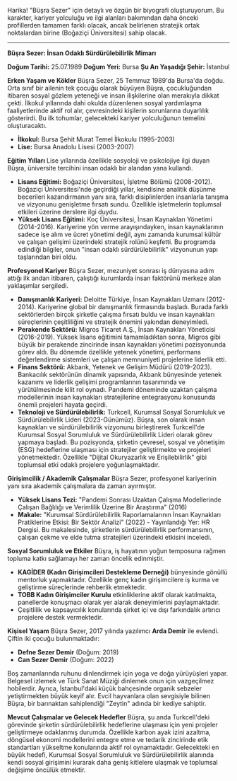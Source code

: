 Harika! "Büşra Sezer" için detaylı ve özgün bir biyografi oluşturuyorum. Bu karakter, kariyer yolculuğu ve ilgi alanları bakımından daha önceki profillerden tamamen farklı olacak, ancak belirlenen stratejik ortak noktalardan birine (Boğaziçi Üniversitesi) sahip olacak.

---

**Büşra Sezer: İnsan Odaklı Sürdürülebilirlik Mimarı**

**Doğum Tarihi:** 25.07.1989
**Doğum Yeri:** Bursa
**Şu An Yaşadığı Şehir:** İstanbul

**Erken Yaşam ve Kökler**
Büşra Sezer, 25 Temmuz 1989'da Bursa'da doğdu. Orta sınıf bir ailenin tek çocuğu olarak büyüyen Büşra, çocukluğundan itibaren sosyal gözlem yeteneği ve insan ilişkilerine olan merakıyla dikkat çekti. İlkokul yıllarında dahi okulda düzenlenen sosyal yardımlaşma faaliyetlerinde aktif rol alır, çevresindeki kişilerin sorunlarına duyarlılık gösterirdi. Bu ilk tohumlar, gelecekteki kariyer yolculuğunun temelini oluşturacaktı.

*   **İlkokul:** Bursa Şehit Murat Temel İlkokulu (1995-2003)
*   **Lise:** Bursa Anadolu Lisesi (2003-2007)

**Eğitim Yılları**
Lise yıllarında özellikle sosyoloji ve psikolojiye ilgi duyan Büşra, üniversite tercihini insan odaklı bir alandan yana kullandı.

*   **Lisans Eğitimi:** Boğaziçi Üniversitesi, İşletme Bölümü (2008-2012). Boğaziçi Üniversitesi'nde geçirdiği yıllar, kendisine analitik düşünme becerileri kazandırmanın yanı sıra, farklı disiplinlerden insanlarla tanışma ve vizyonunu genişletme fırsatı sundu. Özellikle işletmelerin toplumsal etkileri üzerine derslere ilgi duydu.
*   **Yüksek Lisans Eğitimi:** Koç Üniversitesi, İnsan Kaynakları Yönetimi (2014-2016). Kariyerine yön verme arayışındayken, insan kaynaklarının sadece işe alım ve ücret yönetimi değil, aynı zamanda kurumsal kültür ve çalışan gelişimi üzerindeki stratejik rolünü keşfetti. Bu programda edindiği bilgiler, onun "insan odaklı sürdürülebilirlik" vizyonunun yapı taşlarından biri oldu.

**Profesyonel Kariyer**
Büşra Sezer, mezuniyet sonrası iş dünyasına adım attığı ilk andan itibaren, çalıştığı kurumlarda insan faktörünü merkeze alan yaklaşımlar sergiledi.

*   **Danışmanlık Kariyeri:** Deloitte Türkiye, İnsan Kaynakları Uzmanı (2012-2014). Kariyerine global bir danışmanlık firmasında başladı. Burada farklı sektörlerden birçok şirketle çalışma fırsatı buldu ve insan kaynakları süreçlerinin çeşitliliğini ve stratejik önemini yakından deneyimledi.
*   **Perakende Sektörü:** Migros Ticaret A.Ş., İnsan Kaynakları Yöneticisi (2016-2019). Yüksek lisans eğitimini tamamladıktan sonra, Migros gibi büyük bir perakende zincirinde insan kaynakları yönetimi pozisyonunda görev aldı. Bu dönemde özellikle yetenek yönetimi, performans değerlendirme sistemleri ve çalışan memnuniyeti projelerine liderlik etti.
*   **Finans Sektörü:** Akbank, Yetenek ve Gelişim Müdürü (2019-2023). Bankacılık sektörünün dinamik yapısında, Akbank bünyesinde yetenek kazanımı ve liderlik gelişimi programlarının tasarımında ve yürütülmesinde kilit rol oynadı. Pandemi döneminde uzaktan çalışma modellerinin insan kaynakları stratejilerine entegrasyonu konusunda önemli projeleri hayata geçirdi.
*   **Teknoloji ve Sürdürülebilirlik:** Turkcell, Kurumsal Sosyal Sorumluluk ve Sürdürülebilirlik Lideri (2023-Günümüz). Büşra, son olarak insan kaynakları ve sürdürülebilirlik vizyonunu birleştirerek Turkcell'de Kurumsal Sosyal Sorumluluk ve Sürdürülebilirlik Lideri olarak görev yapmaya başladı. Bu pozisyonda, şirketin çevresel, sosyal ve yönetişim (ESG) hedeflerine ulaşması için stratejiler geliştirmekte ve projeleri yönetmektedir. Özellikle "Dijital Okuryazarlık ve Erişilebilirlik" gibi toplumsal etki odaklı projelere yoğunlaşmaktadır.

**Girişimcilik / Akademik Çalışmalar**
Büşra Sezer, profesyonel kariyerinin yanı sıra akademik çalışmalara da zaman ayırmıştır.

*   **Yüksek Lisans Tezi:** "Pandemi Sonrası Uzaktan Çalışma Modellerinde Çalışan Bağlılığı ve Verimlilik Üzerine Bir Araştırma" (2016)
*   **Makale:** "Kurumsal Sürdürülebilirlik Raporlamalarının İnsan Kaynakları Pratiklerine Etkisi: Bir Sektör Analizi" (2022) - Yayınlandığı Yer: HR Dergisi. Bu makalesinde, şirketlerin sürdürülebilirlik performansının, çalışan çekme ve elde tutma stratejileri üzerindeki etkisini inceledi.

**Sosyal Sorumluluk ve Etkiler**
Büşra, iş hayatının yoğun temposuna rağmen topluma katkı sağlamayı her zaman öncelik edinmiştir.
*   **KAGİDER (Kadın Girişimcileri Destekleme Derneği)** bünyesinde gönüllü mentorluk yapmaktadır. Özellikle genç kadın girişimcilere iş kurma ve geliştirme süreçlerinde rehberlik etmektedir.
*   **TOBB Kadın Girişimciler Kurulu** etkinliklerine aktif olarak katılmakta, panellerde konuşmacı olarak yer alarak deneyimlerini paylaşmaktadır.
*   Çeşitlilik ve kapsayıcılık konularında şirket içi ve dışı farkındalık artırıcı projelere destek vermektedir.

**Kişisel Yaşam**
Büşra Sezer, 2017 yılında yazılımcı **Arda Demir** ile evlendi. Çiftin iki çocuğu bulunmaktadır:
*   **Defne Sezer Demir** (Doğum: 2019)
*   **Can Sezer Demir** (Doğum: 2022)

Boş zamanlarında ruhunu dinlendirmek için yoga ve doğa yürüyüşleri yapar. Belgesel izlemek ve Türk Sanat Müziği dinlemek onun için vazgeçilmez hobilerdir. Ayrıca, İstanbul'daki küçük bahçesinde organik sebzeler yetiştirmekten büyük keyif alır. Evcil hayvanlara olan sevgisiyle bilinen Büşra, bir barınaktan sahiplendiği "Zeytin" adında bir kediye sahiptir.

**Mevcut Çalışmalar ve Gelecek Hedefler**
Büşra, şu anda Turkcell'deki görevinde şirketin sürdürülebilirlik hedeflerine ulaşması için yeni projeler geliştirmeye odaklanmış durumda. Özellikle karbon ayak izini azaltma, döngüsel ekonomi modellerini entegre etme ve tedarik zincirinde etik standartları yükseltme konularında aktif rol oynamaktadır. Gelecekteki en büyük hedefi, Kurumsal Sosyal Sorumluluk ve Sürdürülebilirlik alanında kendi sosyal girişimini kurarak daha geniş kitlelere ulaşmak ve toplumsal değişime öncülük etmektir.